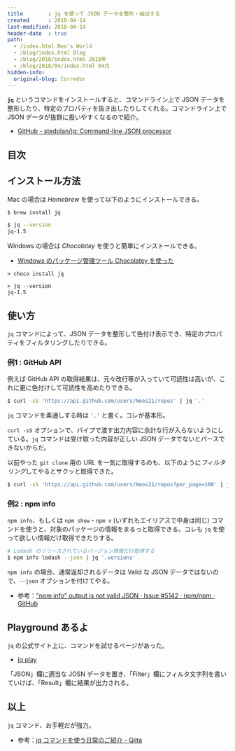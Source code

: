 ```yaml
---
title        : jq を使って JSON データを整形・抽出する
created      : 2018-04-14
last-modified: 2018-04-14
header-date  : true
path:
  - /index.html Neo's World
  - /blog/index.html Blog
  - /blog/2018/index.html 2018年
  - /blog/2018/04/index.html 04月
hidden-info:
  original-blog: Corredor
---
```


**`jq`** というコマンドをインストールすると、コマンドライン上で JSON データを整形したり、特定のプロパティを抜き出したりしてくれる。コマンドライン上で JSON データが抜群に扱いやすくなるので紹介。

- [GitHub - stedolan/jq: Command-line JSON processor](https://github.com/stedolan/jq)

## 目次

## インストール方法

Mac の場合は *Homebrew* を使って以下のようにインストールできる。

```bash
$ brew install jq

$ jq --version
jq-1.5
```

Windows の場合は *Chocolatey* を使うと簡単にインストールできる。

- [Windows のパッケージ管理ツール Chocolatey を使った](/blog/2017/08/27-01.html)

```batch
> choco install jq

> jq --version
jq-1.5
```

## 使い方

`jq` コマンドによって、JSON データを整形して色付け表示でき、特定のプロパティをフィルタリングしたりできる。

### 例1 : GitHub API

例えば GitHub API の取得結果は、元々改行等が入っていて可読性は高いが、これに更に色付けして可読性を高めたりできる。

```bash
$ curl -sS 'https://api.github.com/users/Neos21/repos' | jq '.'
```

`jq` コマンドを素通しする時は `'.'` と書く。コレが基本形。

`curl -sS` オプションで、パイプで渡す出力内容に余計な行が入らないようにしている。`jq` コマンドは受け取った内容が正しい JSON データでないとパースできないからだ。

以前やった `git clone` 用の URL を一気に取得するのも、以下のように*フィルタリング*してやるとサクッと取得できた。

```bash
$ curl -sS 'https://api.github.com/users/Neos21/repos?per_page=100' | jq '.[].clone_url'
```

### 例2 : npm info

`npm info`、もしくは `npm show`・`npm v` (いずれもエイリアスで中身は同じ) コマンドを使うと、対象のパッケージの情報をまるっと取得できる。コレも `jq` を使って欲しい情報だけ取得できたりする。

```bash
# Lodash のリリースされているバージョン情報だけ取得する
$ npm info lodash --json | jq '.versions'
```

`npm info` の場合、通常返却されるデータは Valid な JSON データではないので、`--json` オプションを付けてやる。

- 参考：["npm info" output is not valid JSON · Issue #5142 · npm/npm · GitHub](https://github.com/npm/npm/issues/5142)

## Playground あるよ

`jq` の公式サイト上に、コマンドを試せるページがあった。

- [jq play](https://jqplay.org/)

「JSON」欄に適当な JOSN データを置き、「Filter」欄にフィルタ文字列を書いていけば、「Result」欄に結果が出力される。

## 以上

`jq` コマンド、お手軽だが強力。

- 参考：[jq コマンドを使う日常のご紹介 - Qiita](https://qiita.com/takeshinoda@github/items/2dec7a72930ec1f658af)
